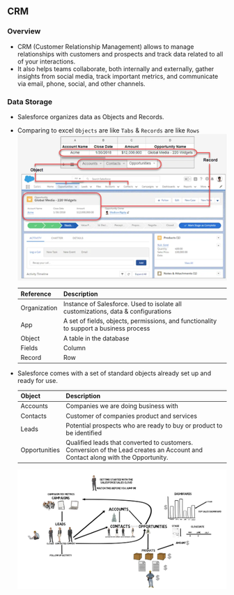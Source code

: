 ## CRM

### Overview
- CRM (Customer Relationship Management) allows to manage relationships with customers and prospects and track data related to all of your interactions.
- It also helps teams collaborate, both internally and externally, gather insights from social media, track important metrics, and communicate via email, phone, social, and other channels.

### Data Storage
- Salesforce organizes data as Objects and Records. 
- Comparing to excel `Objects` are like `Tabs` & `Records` are like `Rows`
    ![](../../01-Images/01-F-BuildingBlocks.png)

    | Reference    	| Description                                                                            	|
    |--------------	|----------------------------------------------------------------------------------------	|
    | Organization 	| Instance of Salesforce. Used to isolate all customizations, data & configurations      	|
    | App          	| A set of fields, objects, permissions, and functionality to support a business process 	|
    | Object       	| A table in the database                                                                	|
    | Fields       	| Column                                                                                 	|
    | Record       	| Row                                                                                    	|
- Salesforce comes with a set of standard objects already set up and ready for use.

    | Object        	| Description                                                                                                                           	|
    |---------------	|---------------------------------------------------------------------------------------------------------------------------------------	|
    | Accounts      	| Companies we are doing business with                                                                                                  	|
    | Contacts      	| Customer of companies product and services                                                                                                 	|
    | Leads         	| Potential prospects who are ready to buy or product to be identified                                                                  	|
    | Opportunities 	| Qualified leads that converted to customers. Conversion of the Lead creates an Account and Contact along with the Opportunity. 	|

    ![](../../01-Images/02-F-SalesObjects.png)